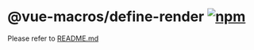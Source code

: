 # @vue-macros/define-render [![npm](https://img.shields.io/npm/v/@vue-macros/define-render.svg)](https://npmjs.com/package/@vue-macros/define-render)

Please refer to [README.md](https://github.com/vue-macros/vue-macros#readme)
